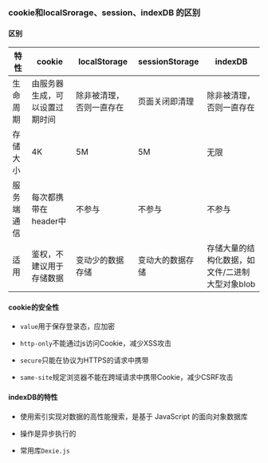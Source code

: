 ### cookie和localSrorage、session、indexDB 的区别



#### 区别

| 特性    | cookie          | localStorage | sessionStorage | indexDB                    |
| ----- | --------------- | ------------ | -------------- | -------------------------- |
| 生命周期  | 由服务器生成，可以设置过期时间 | 除非被清理，否则一直存在 | 页面关闭即清理        | 除非被清理，否则一直存在               |
| 存储大小  | 4K              | 5M           | 5M             | 无限                         |
| 服务端通信 | 每次都携带在header中   | 不参与          | 不参与            | 不参与                        |
| 适用    | 鉴权，不建议用于存储数据    | 变动少的数据存储     | 变动大的数据存储       | 存储大量的结构化数据，如文件/二进制大型对象blob |

#### cookie的安全性

- `value`用于保存登录态，应加密

- `http-only`不能通过js访问Cookie，减少XSS攻击

- `secure`只能在协议为HTTPS的请求中携带

- `same-site`规定浏览器不能在跨域请求中携带Cookie，减少CSRF攻击

#### indexDB的特性

- 使用索引实现对数据的高性能搜索，是基于 JavaScript 的面向对象数据库

- 操作是异步执行的

-  常用库`Dexie.js`


